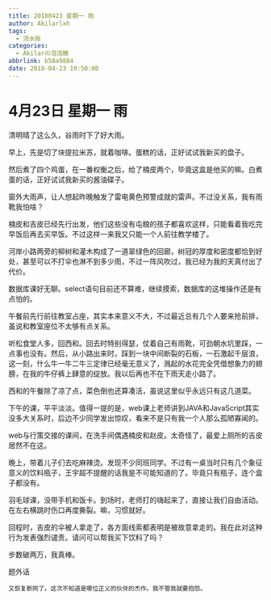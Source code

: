 ```yaml
---
title: 20180423 星期一 雨
author: Akilarlxh
tags:
  - 流水账
categories:
  - Akilarの泡泡糖
abbrlink: b58a9884
date: 2018-04-23 19:50:00
---
```

  # 4月23日 星期一 雨
  
清明晴了这么久，谷雨时下了好大雨。

早上，先是切了块提拉米苏，就着咖啡。蛋糕的话，正好试试我新买的盘子。

然后煮了四个鸡蛋，在一番权衡之后，给了楠皮两个，毕竟这盒是他买的嘛。白煮蛋的话，正好试试我新买的酱油碟子。

窗外大雨声，让人想起昨晚触发了雷电黄色预警成就的雷声。不过没关系，我有雨靴我怕啥？

楠皮和吉皮已经先行出发，他们这些没有屯粮的孩子都喜欢这样，只能看着我吃完早饭后再去买早饭。不过这样一来我又只能一个人前往教学楼了。

河岸小路两旁的柳树和灌木构成了一道翠绿色的回廊，树冠的厚度和密度都恰到好处，甚至可以不打伞也淋不到多少雨，不过一阵风吹过，我已经为我的天真付出了代价。

数据库课好无聊。select语句目前还不算难，继续摸索，数据库的这堆操作还是有点怕的。

午餐前先行前往教室占座，其实本来意义不大，不过最近总有几个人要来抢前排，虽说和教室座位不太够有点关系。

听松食堂人多，回西和。回去时特别得瑟，仗着自己有雨靴，可劲朝水坑里踩，一点事也没有。然后，从小路出来时，踩到一块中间断裂的石板，一石激起千层浪，这一刻，什么牛一牛二牛三定律已经毫无意义了，溅起的水花完全凭借想象力的翅膀，在我的牛仔裤上肆意的绽放。我以后再也不在下雨天走小路了。

西和的午餐除了凉了点，菜色倒也还算凑活，虽说这里似乎永远只有这几道菜。

下午的课，平平淡淡。值得一提的是，web课上老师讲到JAVA和JavaScript其实没多大关系时，后边不少同学发出惊叹，看来不是只有我一个人那么孤陋寡闻的。

web与行策交接的课间，在洗手间偶遇楠皮和赵皮。太奇怪了，最爱上厕所的吉皮居然不在这。

晚上，带着儿子们去吃麻辣烫。发现不少同班同学。不过有一桌当时只有几个象征意义的饮料瓶子，王宇超不提醒的话我是不可能知道的了。毕竟只有瓶子，连个盒子都没有。

羽毛球课，没带手机和饭卡。到场时，老师打的嗨起来了，直接让我们自由活动。在左右横跳时伤口再度撕裂。嘛，习惯就好。

回程时，吉皮的伞被人拿走了，各方面线索都表明是被故意拿走的。我在此对这种行为发表强烈谴责。请问可以帮我买下饮料了吗？

步数破两万，我真棒。

题外话
```
又恢复断网了。这次不知道是哪位正义的伙伴的杰作。我不管我就要抱怨。
```